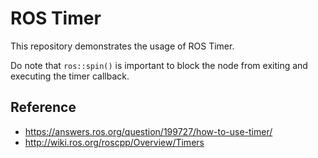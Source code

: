# ROS Timer

This repository demonstrates the usage of ROS Timer.

Do note that `ros::spin()` is important to block the node from exiting and executing the timer callback.

## Reference

- https://answers.ros.org/question/199727/how-to-use-timer/  
- http://wiki.ros.org/roscpp/Overview/Timers  
